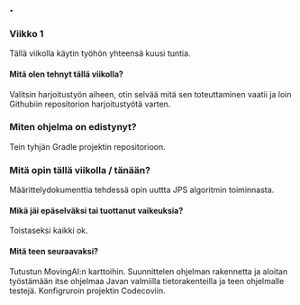 
    • 
### Viikko 1

Tällä viikolla käytin työhön yhteensä kuusi tuntia.

#### Mitä olen tehnyt tällä viikolla? 

Valitsin harjoitustyön aiheen, otin selvää mitä sen toteuttaminen vaatii ja loin Githubiin repositorion harjoitustyötä varten.

### Miten ohjelma on edistynyt?

Tein tyhjän Gradle projektin repositorioon.

###  Mitä opin tällä viikolla / tänään? 

Määrittelydokumenttia tehdessä opin uuttta JPS algoritmin toiminnasta.

#### Mikä jäi epäselväksi tai tuottanut vaikeuksia?

Toistaseksi kaikki ok.

#### Mitä teen seuraavaksi? 

Tutustun MovingAI:n karttoihin. Suunnittelen ohjelman rakennetta ja aloitan työstämään itse ohjelmaa Javan valmiilla tietorakenteilla ja teen ohjelmalle testejä. Konfigruroin projektin Codecoviin.
